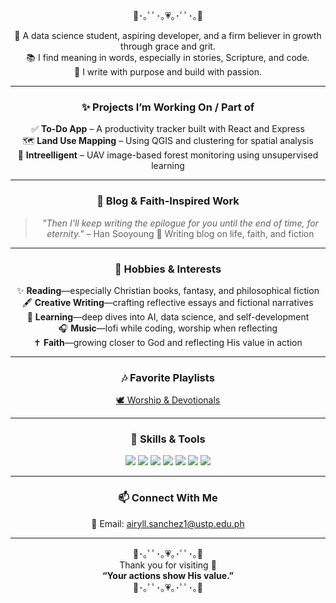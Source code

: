 <div align="center">

🌸･｡ﾟﾟ･｡💗｡･ﾟﾟ･｡🌸  


🌸 A data science student, aspiring developer, and a firm believer in growth through grace and grit.  
📚 I find meaning in words, especially in stories, Scripture, and code.  
🦋 I write with purpose and build with passion.

---

### ✨ Projects I’m Working On / Part of 
✅ **To-Do App** – A productivity tracker built with React and Express  
🗺️ **Land Use Mapping** – Using QGIS and clustering for spatial analysis  
🌲 **Intreelligent** – UAV image-based forest monitoring using unsupervised learning  

---

### 📖 Blog & Faith-Inspired Work
> *"Then I'll keep writing the epilogue for you until the end of time, for eternity."* – Han Sooyoung
📝 Writing blog on life, faith, and fiction  

---

### 💖 Hobbies & Interests
✨ **Reading**—especially Christian books, fantasy, and philosophical fiction  
🖋️ **Creative Writing**—crafting reflective essays and fictional narratives  
🧠 **Learning**—deep dives into AI, data science, and self-development  
🎧 **Music**—lofi while coding, worship when reflecting  
✝️ **Faith**—growing closer to God and reflecting His value in action  

---

### 🎶 Favorite Playlists
[🕊️ Worship & Devotionals](https://www.youtube.com/playlist?list=YOUR_WORSHIP_PLAYLIST_ID)  

---

### 🧠 Skills & Tools
<img src="https://img.shields.io/badge/-Python-3776AB?style=flat&logo=python&logoColor=white" />
<img src="https://img.shields.io/badge/-JavaScript-F7DF1E?style=flat&logo=javascript&logoColor=black" />
<img src="https://img.shields.io/badge/-React-61DAFB?style=flat&logo=react&logoColor=black" />
<img src="https://img.shields.io/badge/-Express-000000?style=flat&logo=express&logoColor=white" />
<img src="https://img.shields.io/badge/-SQLite-003B57?style=flat&logo=sqlite&logoColor=white" />
<img src="https://img.shields.io/badge/-QGIS-589632?style=flat&logo=qgis&logoColor=white" />
<img src="https://img.shields.io/badge/-Markdown-000000?style=flat&logo=markdown" />

---

### 📫 Connect With Me
💌 Email: airyll.sanchez1@ustp.edu.ph  

---

🌸･｡ﾟﾟ･｡💗｡･ﾟﾟ･｡🌸  
Thank you for visiting 🤍  
**“Your actions show His value.”**  
🌸･｡ﾟﾟ･｡💗｡･ﾟﾟ･｡🌸  

</div>
